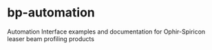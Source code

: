 # bp-automation
Automation Interface examples and documentation for Ophir-Spiricon leaser beam profiling products

